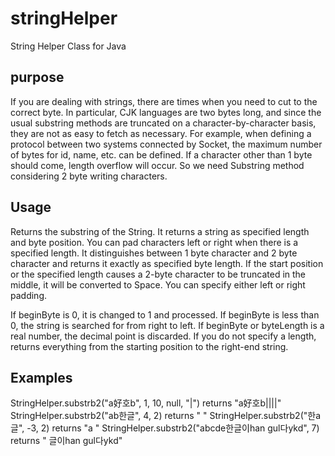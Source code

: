 # stringHelper
String Helper Class for Java

## purpose
 If you are dealing with strings, there are times when you need to cut to the correct byte.
 In particular, CJK languages are two bytes long, and since the usual substring methods are truncated on a character-by-character basis,
they are not as easy to fetch as necessary.
 For example, when defining a protocol between two systems connected by Socket,
 the maximum number of bytes for id, name, etc. can be defined.
 If a character other than 1 byte should come, length overflow will occur.
 So we need Substring method considering 2 byte writing characters.

## Usage
 Returns the substring of the String.
It returns a string as specified length and byte position.
You can pad characters left or right when there is a specified length.
It distinguishes between 1 byte character and 2 byte character and returns it exactly as specified byte length.
If the start position or the specified length causes a 2-byte character to be truncated in the middle,
it will be converted to Space.
You can specify either left or right padding.

If beginByte is 0, it is changed to 1 and processed.
If beginByte is less than 0, the string is searched for from right to left.
If beginByte or byteLength is a real number, the decimal point is discarded.
If you do not specify a length, returns everything from the starting position to the right-end string.

## Examples
StringHelper.substrb2("a好호b", 1, 10, null, "|") returns "a好호b||||"
StringHelper.substrb2("ab한글", 4, 2) returns "  "
StringHelper.substrb2("한a글", -3, 2) returns "a "
StringHelper.substrb2("abcde한글이han gul다ykd", 7) returns " 글이han gul다ykd"
